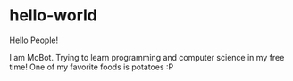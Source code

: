 # hello-world

Hello People!

I am MoBot. Trying to learn programming and computer science in my free time!
One of my favorite foods is potatoes :P
